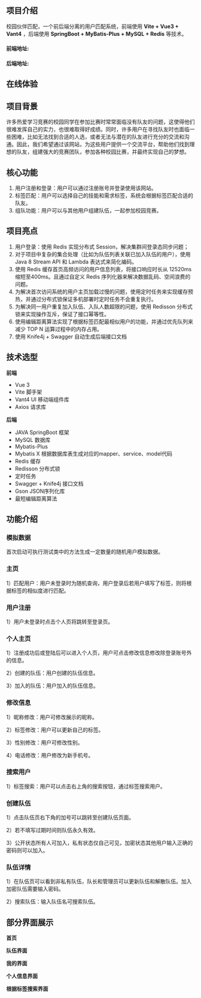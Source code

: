 ## 项目介绍

校园伙伴匹配，一个前后端分离的用户匹配系统，前端使用 **Vite + Vue3 + Vant4** ，后端使用 **SpringBoot + MyBatis-Plus + MySQL + Redis** 等技术。

#### 前端地址:



#### 后端地址:



## 在线体验





## 项目背景



许多热爱学习竞赛的校园同学在参加比赛时常常面临没有队友的问题，这使得他们很难发挥自己的实力，也很难取得好成绩。同时，许多用户在寻找队友时也面临一些困难，比如无法找到合适的人选，或者无法与潜在的队友进行充分的交流和沟通。因此，我们希望通过该网站，为这些用户提供一个交流平台，帮助他们找到理想的队友，组建强大的竞赛团队，参加各种校园比赛，并最终实现自己的梦想。

## 核心功能



1. 用户注册和登录：用户可以通过注册账号并登录使用该网站。
2. 标签匹配：用户可以选择自己的技能和需求标签，系统会根据标签匹配合适的队友。
3. 组队功能：用户可以与其他用户组建队伍，一起参加校园竞赛。

## 项目亮点

1. 用户登录：使用 Redis 实现分布式 Session，解决集群间登录态同步问题；
2. 对于项目中复杂的集合处理（比如为队伍列表关联已加入队伍的用户），使用 Java 8 Stream API 和 Lambda 表达式来简化编码。
3. 使用 Redis 缓存首页高频访问的用户信息列表，将接口响应时长从 12520ms缩短至400ms。且通过自定义 Redis 序列化器来解决数据乱码、空间浪费的问题。
4. 为解决首次访问系统的用户主页加载过慢的问题，使用定时任务来实现缓存预热，并通过分布式锁保证多机部署时定时任务不会重复执行。
5. 为解决同一用户重复加入队伍、入队人数超限的问题，使用 Redisson 分布式锁来实现操作互斥，保证了接口幂等性。
6. 使用编辑距离算法实现了根据标签匹配最相似用户的功能，并通过优先队列来减少 TOP N 运算过程中的内存占用。
7. 使用 Knife4j + Swagger 自动生成后端接口文档

## 技术选型



**前端**

- Vue 3
- Vite 脚手架
- Vant4 UI 移动端组件库
- Axios 请求库

**后端**

- JAVA SpringBoot 框架
- MySQL 数据库
- Mybatis-Plus
- Mybatis X 根据数据库表生成对应的mapper、service、model代码
- Redis 缓存
- Redisson 分布式锁
- 定时任务
- Swagger + Knife4j 接口文档
- Gson JSON序列化库
- 最短编辑距离算法
 ## 功能介绍



### 模拟数据

首次启动可执行测试类中的方法生成一定数量的随机用户模拟数据。

### 主页

1）匹配用户：用户未登录时为随机查询，用户登录后若用户填写了标签，则将根据标签的相似度进行匹配。

### 用户注册



1）用户未登录时点击个人页将跳转至登录页。



### 个人主页

1）注册成功后或登陆后可以进入个人页，用户可点击修改信息修改除登录账号外的信息。

2）创建的队伍：用户创建的队伍信息。

3）加入的队伍：用户加入的队伍信息。

### 修改信息

1）昵称修改：用户可修改展示的昵称。

2）标签修改：用户可以更新自己的标签。

3）性别修改：用户可修改性别。

4）电话修改：用户修改为新手机号。

### 搜索用户

1）标签搜索：用户可以点击右上角的搜索按钮，通过标签搜索用户。

### 创建队伍

1）点击队伍页右下角的加号可以跳转至创建队伍页面。

2）若不填写过期时间则队伍永久有效。

3）公开状态所有人可加入，私有状态仅自己可见，加密状态其他用户输入正确的密码则可以加入。

### 队伍详情

1）在队伍页可以看到非私有队伍，队长和管理员可以更新队伍和解散队伍。加入加密队伍需要输入密码。

2）搜索队伍：输入队伍名可搜索队伍。



## 部分界面展示







**首页**



**队伍界面**




**我的界面**



**个人信息界面**



**根据标签搜索界面**
